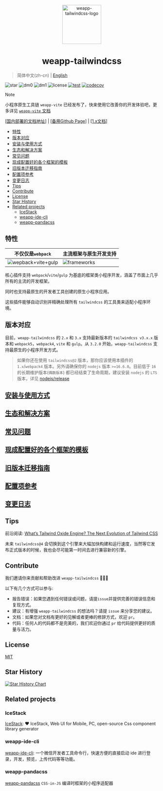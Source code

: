 <p align="center">

<a href="https://weapp-tw.icebreaker.top">

<img src="./assets/logo.png" alt="weapp-tailwindcss-logo" width="128">
</a>

<br>

<h1 align="center">weapp-tailwindcss</h1>

</p>

> 简体中文(zh-cn) | [English](./README_en.md)

![star](https://badgen.net/github/stars/sonofmagic/weapp-tailwindcss)
![dm0](https://badgen.net/npm/dm/weapp-tailwindcss)
![dm1](https://badgen.net/npm/dm/weapp-tailwindcss-webpack-plugin)
![license](https://badgen.net/npm/license/weapp-tailwindcss)
[![test](https://github.com/sonofmagic/weapp-tailwindcss/actions/workflows/test.yml/badge.svg?branch=main)](https://github.com/sonofmagic/weapp-tailwindcss/actions/workflows/test.yml)
[![codecov](https://codecov.io/gh/sonofmagic/weapp-tailwindcss/branch/main/graph/badge.svg?token=zn05qXYznt)](https://codecov.io/gh/sonofmagic/weapp-tailwindcss)

> [!NOTE]
> 小程序原生工具链 `weapp-vite` 已经发布了，快来使用它改善你的开发体验吧，更多详见 [`weapp-vite` 文档](https://vite.icebreaker.top/)

<!-- > 降低开发维护成本，提升开发效率的 `小程序` `tailwindcss` 全方面解决方案
>
> `Tailwindcss/Unocss UI` 生成提取器: [`IceStack`](https://ui.icebreaker.top/zh-CN) 已经发布，快来用它管理你的原子化`CSS` 组件吧！ -->

\[[国内部署的文档地址](https://weapp-tw.icebreaker.top)\] \| \[[备用Github Page](https://sonofmagic.github.io/weapp-tailwindcss/)\] \| \[[1.x文档]('./v1.md')\]

- [特性](#特性)
- [版本对应](#版本对应)
- [安装与使用方式](#安装与使用方式)
- [生态和解决方案](#生态和解决方案)
- [常见问题](#常见问题)
- [现成配置好的各个框架的模板](#现成配置好的各个框架的模板)
- [旧版本迁移指南](#旧版本迁移指南)
- [配置项参考](#配置项参考)
- [变更日志](#变更日志)
- [Tips](#tips)
- [Contribute](#contribute)
- [License](#license)
- [Star History](#star-history)
- [Related projects](#related-projects)
  - [IceStack](#icestack)
  - [weapp-ide-cli](#weapp-ide-cli)
  - [weapp-pandacss](#weapp-pandacss)

## 特性

| 不仅仅是`webpack`                                   | 主流框架与原生开发支持                          |
| --------------------------------------------------- | ----------------------------------------------- |
| ![wepback+vite+gulp](./assets/weapp-tw-plugins.png) | ![frameworks](./assets/weapp-tw-frameworks.png) |

核心插件支持 `webpack`/`vite`/`gulp` 为基底的框架类小程序开发，涵盖了市面上几乎所有的主流的开发框架。

同时也支持最原生的开发者工具创建的原生小程序应用。

这些插件能够自动识别并精确处理所有 `tailwindcss` 的工具类来适配小程序环境。

## 版本对应

目前，`weapp-tailwindcss` 的 `2.x` 和 `3.x` 支持最新版本的 `tailwindcss v3.x.x` 版本和 `webpack5`，`webpack4`, `vite` 和 `gulp`。从 `3.2.0` 开始，`weapp-tailwindcss` 支持最原生的小程序开发方式。

> 如果你还在使用 `tailwindcss@2` 版本，那你应该使用本插件的 `1.x`/`webpack4` 版本。另外请确保你的 `nodejs` 版本 `>=16.6.0`。目前低于 `16` 的长期维护版本(`偶数版本`) 都已经结束了生命周期，建议安装 `nodejs` 的 `LTS`版本，详见 [nodejs/release](https://github.com/nodejs/release)

## [安装与使用方式](https://weapp-tw.icebreaker.top/docs/quick-start/install)

## [生态和解决方案](https://weapp-tw.icebreaker.top/docs/community/templates)

## [常见问题](https://weapp-tw.icebreaker.top/docs/issues/)

## [现成配置好的各个框架的模板](https://weapp-tw.icebreaker.top/docs/community/templates)

## [旧版本迁移指南](https://weapp-tw.icebreaker.top/docs/migrations/v2)

## [配置项参考](https://weapp-tw.icebreaker.top/docs/api/interfaces/UserDefinedOptions)

## [变更日志](./CHANGELOG.md)

## Tips

前沿阅读: [What’s Tailwind Oxide Engine? The Next Evolution of Tailwind CSS](https://medium.com/@bomber.marek/whats-tailwind-oxide-engine-the-next-evolution-of-tailwind-css-32e7ef8e19a1)

未来 `tailwindcss@4` 会切换到这个引擎来大幅加快构建和运行速度，当然等它发布正式版本的时候，我也会尽可能第一时间去进行兼容新的引擎。

## Contribute

我们邀请你来贡献和帮助改进 `weapp-tailwindcss` 💚💚💚

以下有几个方式可以参与:

- 报告错误：如果您遇到任何错误或问题，请提`issue`并提供完善的错误信息和复现方式。
- 建议：有增强 `weapp-tailwindcss` 的想法吗？请提 `issue` 来分享您的建议。
- 文档：如果您对文档有更好的见解或者更棒的修辞方式，欢迎 `pr`。
- 代码：任何人的代码都不是完美的，我们欢迎你通过 `pr` 给代码提供更好的质量与活力。

## License

[MIT](./LICENSE)

## Star History

[![Star History Chart](https://api.star-history.com/svg?repos=sonofmagic/weapp-tailwindcss&type=Date)](https://star-history.com/#sonofmagic/weapp-tailwindcss&Date)

## Related projects

### IceStack

[IceStack](https://github.com/sonofmagic/icestack): ❤️ IceStack, Web UI for Mobile, PC, open-source Css component library generator

### weapp-ide-cli

[weapp-ide-cli](https://github.com/sonofmagic/utils/tree/main/packages/weapp-ide-cli): 一个微信开发者工具命令行，快速方便的直接启动 ide 进行登录，开发，预览，上传代码等等功能。

### weapp-pandacss

[weapp-pandacss](https://github.com/sonofmagic/weapp-pandacss) `CSS-in-JS` 编译时框架的小程序适配器
